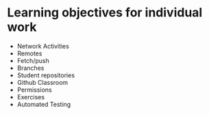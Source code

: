 # Learning objectives for individual work

* Network Activities
* Remotes
* Fetch/push
* Branches
* Student repositories
* Github Classroom
* Permissions
* Exercises
* Automated Testing
